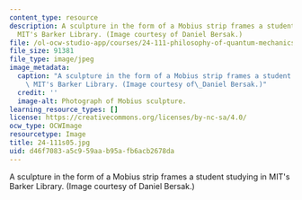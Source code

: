 ```yaml
---
content_type: resource
description: A sculpture in the form of a Mobius strip frames a student studying in
  MIT's Barker Library. (Image courtesy of Daniel Bersak.)
file: /ol-ocw-studio-app/courses/24-111-philosophy-of-quantum-mechanics-spring-2005/d46f7083a5c959aab95afb6acb2678da_24-111s05.jpg
file_size: 91381
file_type: image/jpeg
image_metadata:
  caption: "A sculpture in the form of a Mobius strip frames a student studying in\
    \ MIT's Barker Library. (Image courtesy of\_Daniel Bersak.)"
  credit: ''
  image-alt: Photograph of Mobius sculpture.
learning_resource_types: []
license: https://creativecommons.org/licenses/by-nc-sa/4.0/
ocw_type: OCWImage
resourcetype: Image
title: 24-111s05.jpg
uid: d46f7083-a5c9-59aa-b95a-fb6acb2678da
---
```

A sculpture in the form of a Mobius strip frames a student studying in MIT's Barker Library. (Image courtesy of Daniel Bersak.)